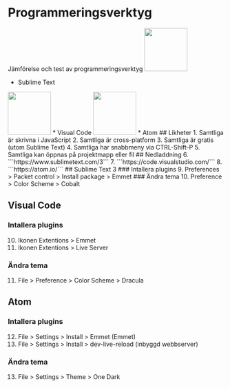 # Programmeringsverktyg
Jämförelse och test av programmeringsverktyg
<img src="https://upload.wikimedia.org/wikipedia/en/4/4c/Sublime_Text_Logo.png" width="100px">
* Sublime Text
<img src="https://upload.wikimedia.org/wikipedia/commons/thumb/f/f3/Visual_Studio_Code_0.10.1_icon.png/768px-Visual_Studio_Code_0.10.1_icon.png" width="100px">
* Visual Code
<img src="https://cdn-business.discourse.org/uploads/github_atom/490/d8548f4ce56f1599.png" width="100px">
* Atom
## Likheter
1. Samtliga är skrivna i JavaScript
2. Samtliga är cross-platform
3. Samtliga är gratis (utom Sublime Text)
4. Samtliga har snabbmeny via CTRL-Shift-P
5. Samtliga kan öppnas på projektmapp eller fil
## Nedladdning
6. ```https://www.sublimetext.com/3```
7. ```https://code.visualstudio.com/```
8. ```https://atom.io/```
## Sublime Text 3
### Intallera plugins
9. Preferences > Packet control > Install package > Emmet
### Ändra tema
10. Preference > Color Scheme > Cobalt


## Visual Code
### Intallera plugins
10. Ikonen Extentions > Emmet
9. Ikonen Extentions > Live Server
### Ändra tema
11. File > Preference > Color Scheme > Dracula


## Atom
### Intallera plugins
12. File > Settings > Install > Emmet (Emmet)
9. File > Settings > Install > dev-live-reload (inbyggd webbserver)
### Ändra tema
13. File > Settings > Theme > One Dark
